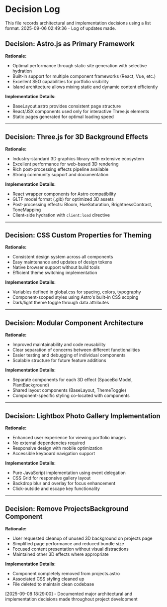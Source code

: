 # Decision Log

This file records architectural and implementation decisions using a list format.
2025-09-06 02:49:36 - Log of updates made.

## Decision: Astro.js as Primary Framework

**Rationale:**

- Optimal performance through static site generation with selective hydration
- Built-in support for multiple component frameworks (React, Vue, etc.)
- Excellent SEO capabilities for portfolio visibility
- Island architecture allows mixing static and dynamic content efficiently

**Implementation Details:**

- BaseLayout.astro provides consistent page structure
- React/JSX components used only for interactive Three.js elements
- Static pages generated for optimal loading speed

---

## Decision: Three.js for 3D Background Effects

**Rationale:**

- Industry-standard 3D graphics library with extensive ecosystem
- Excellent performance for web-based 3D rendering
- Rich post-processing effects pipeline available
- Strong community support and documentation

**Implementation Details:**

- React wrapper components for Astro compatibility
- GLTF model format (.glb) for optimized 3D assets
- Post-processing effects: Bloom, HueSaturation, BrightnessContrast, ToneMapping
- Client-side hydration with `client:load` directive

---

## Decision: CSS Custom Properties for Theming

**Rationale:**

- Consistent design system across all components
- Easy maintenance and updates of design tokens
- Native browser support without build tools
- Efficient theme switching implementation

**Implementation Details:**

- Variables defined in global.css for spacing, colors, typography
- Component-scoped styles using Astro's built-in CSS scoping
- Dark/light theme toggle through data attributes

---

## Decision: Modular Component Architecture

**Rationale:**

- Improved maintainability and code reusability
- Clear separation of concerns between different functionalities
- Easier testing and debugging of individual components
- Scalable structure for future feature additions

**Implementation Details:**

- Separate components for each 3D effect (SpaceBoiModel, PlantBackground)
- Shared layout components (BaseLayout, ThemeToggle)
- Component-specific styling co-located with components

---

## Decision: Lightbox Photo Gallery Implementation

**Rationale:**

- Enhanced user experience for viewing portfolio images
- No external dependencies required
- Responsive design with mobile optimization
- Accessible keyboard navigation support

**Implementation Details:**

- Pure JavaScript implementation using event delegation
- CSS Grid for responsive gallery layout
- Backdrop blur and overlay for focus enhancement
- Click-outside and escape key functionality

---

## Decision: Remove ProjectsBackground Component

**Rationale:**

- User requested cleanup of unused 3D background on projects page
- Simplified page performance and reduced bundle size
- Focused content presentation without visual distractions
- Maintained other 3D effects where appropriate

**Implementation Details:**

- Component completely removed from projects.astro
- Associated CSS styling cleaned up
- File deleted to maintain clean codebase

[2025-09-08 18:29:00] - Documented major architectural and implementation decisions made throughout project development
